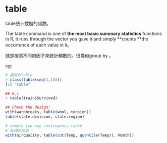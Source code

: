 # table

table统计数据的频数。

The table command is one of **the most basic summary statistics** functions in R, it runs through the vector you gave it and simply **counts **the occurrence of each value in it。

就是按照不同的因子來統計頻數的。很类似group by 。

eg:

```r
# 类别为table
> class(table(seq(1,10)))
[1] "table"

## 0,1
> table(train$Survived)

## Check the design:
with(warpbreaks, table(wool, tension))
table(state.division, state.region)

# simple two-way contingency table
# 处理连续值 
with(airquality, table(cut(Temp, quantile(Temp)), Month))
```